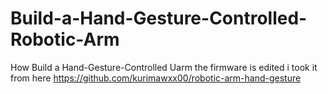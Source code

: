 # Build-a-Hand-Gesture-Controlled-Robotic-Arm
How Build a Hand-Gesture-Controlled Uarm the firmware is edited 
i took it from here https://github.com/kurimawxx00/robotic-arm-hand-gesture
